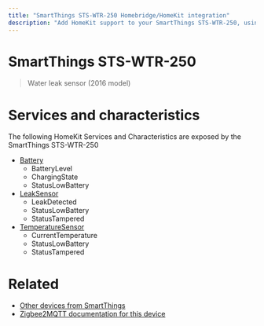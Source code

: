 ```yaml
---
title: "SmartThings STS-WTR-250 Homebridge/HomeKit integration"
description: "Add HomeKit support to your SmartThings STS-WTR-250, using Homebridge, Zigbee2MQTT and homebridge-z2m."
---
```

<!---
This file has been GENERATED using src/docgen/docgen.ts
DO NOT EDIT THIS FILE MANUALLY!
-->
# SmartThings STS-WTR-250
> Water leak sensor (2016 model)


# Services and characteristics
The following HomeKit Services and Characteristics are exposed by
the SmartThings STS-WTR-250

* [Battery](../../battery.md)
  * BatteryLevel
  * ChargingState
  * StatusLowBattery
* [LeakSensor](../../sensors.md)
  * LeakDetected
  * StatusLowBattery
  * StatusTampered
* [TemperatureSensor](../../sensors.md)
  * CurrentTemperature
  * StatusLowBattery
  * StatusTampered


# Related
* [Other devices from SmartThings](../index.md#smartthings)
* [Zigbee2MQTT documentation for this device](https://www.zigbee2mqtt.io/devices/STS-WTR-250.html)